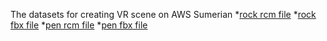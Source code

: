 The datasets for creating VR scene on AWS Sumerian
*[rock rcm file](https://drive.autodesk.com/de29903f7/shares/SH919a0QTf3c32634dcfdc3f3ffdc7856b84) 
*[rock fbx file](https://drive.autodesk.com/de29903f7/shares/SH919a0QTf3c32634dcf8423afcfad358657)
*[pen rcm file](https://drive.autodesk.com/de29903f7/shares/SH919a0QTf3c32634dcf6c02afa293cd3018)
*[pen fbx file](https://drive.autodesk.com/de29903f7/shares/SH919a0QTf3c32634dcfae12abdcfcc76522)
